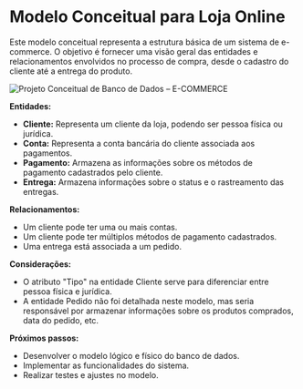 # Modelo Conceitual para Loja Online

Este modelo conceitual representa a estrutura básica de um sistema de e-commerce. O objetivo é fornecer uma visão geral das entidades e relacionamentos envolvidos no processo de compra, desde o cadastro do cliente até a entrega do produto.

![Projeto Conceitual de Banco de Dados – E-COMMERCE](https://github.com/user-attachments/assets/0becce17-cbcf-4cb3-b686-d5c7b015aab2)

**Entidades:**

* **Cliente:** Representa um cliente da loja, podendo ser pessoa física ou jurídica.
* **Conta:** Representa a conta bancária do cliente associada aos pagamentos.
* **Pagamento:** Armazena as informações sobre os métodos de pagamento cadastrados pelo cliente.
* **Entrega:** Armazena informações sobre o status e o rastreamento das entregas.

**Relacionamentos:**

* Um cliente pode ter uma ou mais contas.
* Um cliente pode ter múltiplos métodos de pagamento cadastrados.
* Uma entrega está associada a um pedido.

**Considerações:**

* O atributo "Tipo" na entidade Cliente serve para diferenciar entre pessoa física e jurídica.
* A entidade Pedido não foi detalhada neste modelo, mas seria responsável por armazenar informações sobre os produtos comprados, data do pedido, etc.

**Próximos passos:**

* Desenvolver o modelo lógico e físico do banco de dados.
* Implementar as funcionalidades do sistema.
* Realizar testes e ajustes no modelo.
